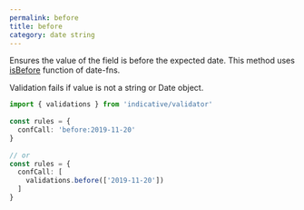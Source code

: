 ```yaml
---
permalink: before
title: before
category: date string
---
```


Ensures the value of the field is before the expected date.
This method uses [isBefore](https://date-fns.org/docs/isBefore) function of date-fns.
 
Validation fails if value is not a string or Date object.
 
```ts
import { validations } from 'indicative/validator'
 
const rules = {
  confCall: 'before:2019-11-20'
}
 
// or
const rules = {
  confCall: [
    validations.before(['2019-11-20'])
  ]
}
```